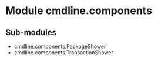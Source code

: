 Module cmdline.components
=========================

Sub-modules
-----------
* cmdline.components.PackageShower
* cmdline.components.TransactionShower